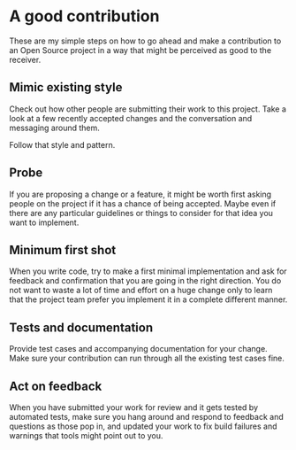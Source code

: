 # A good contribution

These are my simple steps on how to go ahead and make a contribution to an
Open Source project in a way that might be perceived as good to the receiver.

## Mimic existing style

Check out how other people are submitting their work to this project. Take a
look at a few recently accepted changes and the conversation and messaging
around them.

Follow that style and pattern.

## Probe

If you are proposing a change or a feature, it might be worth first asking
people on the project if it has a chance of being accepted. Maybe even if
there are any particular guidelines or things to consider for that idea you
want to implement.

## Minimum first shot

When you write code, try to make a first minimal implementation and ask for
feedback and confirmation that you are going in the right direction. You do
not want to waste a lot of time and effort on a huge change only to learn that
the project team prefer you implement it in a complete different manner.

## Tests and documentation

Provide test cases and accompanying documentation for your change. Make sure
your contribution can run through all the existing test cases fine.

## Act on feedback

When you have submitted your work for review and it gets tested by automated
tests, make sure you hang around and respond to feedback and questions as
those pop in, and updated your work to fix build failures and warnings that
tools might point out to you.

